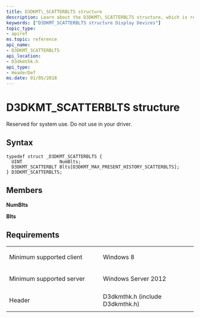 ```yaml
---
title: D3DKMT\_SCATTERBLTS structure
description: Learn about the D3DKMT\_SCATTERBLTS structure, which is reserved for system use. Do not use in your driver.
keywords: ["D3DKMT_SCATTERBLTS structure Display Devices"]
topic_type:
- apiref
ms.topic: reference
api_name:
- D3DKMT_SCATTERBLTS
api_location:
- D3dkmthk.h
api_type:
- HeaderDef
ms.date: 01/05/2018
---
```


# D3DKMT\_SCATTERBLTS structure


Reserved for system use. Do not use in your driver.

## Syntax

```ManagedCPlusPlus
typedef struct _D3DKMT_SCATTERBLTS {
  UINT              NumBlts;
  D3DKMT_SCATTERBLT Blts[D3DKMT_MAX_PRESENT_HISTORY_SCATTERBLTS];
} D3DKMT_SCATTERBLTS;
```

## Members

**NumBlts**

**Blts**

## Requirements

<table>
<colgroup>
<col width="50%" />
<col width="50%" />
</colgroup>
<tbody>
<tr class="odd">
<td align="left"><p>Minimum supported client</p></td>
<td align="left"><p>Windows 8</p></td>
</tr>
<tr class="even">
<td align="left"><p>Minimum supported server</p></td>
<td align="left"><p>Windows Server 2012</p></td>
</tr>
<tr class="odd">
<td align="left"><p>Header</p></td>
<td align="left">D3dkmthk.h (include D3dkmthk.h)</td>
</tr>
</tbody>
</table>

 

 





